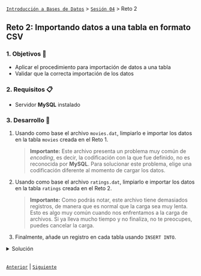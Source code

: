 [`Introducción a Bases de Datos`](../../README.md) > [`Sesión 04`](../Readme.md) > Reto 2

## Reto 2: Importando datos a una tabla en formato CSV

### 1. Objetivos :dart:
- Aplicar el procedimiento para importación de datos a una tabla
- Validar que la correcta importación de los datos

### 2. Requisitos :clipboard:
- Servidor __MySQL__ instalado

### 3. Desarrollo :rocket:

1. Usando como base el archivo `movies.dat`, limpiarlo e importar los datos en la tabla `movies` creada en el Reto 1.   

   > **Importante:** Este archivo presenta un problema muy común de *encoding*, es decir, la codificación con la que fue definido, no es reconocida por __MySQL__. Para solucionar este problema, elige una codificación diferente al momento de cargar los datos.

1. Usando como base el archivo `ratings.dat`, limpiarlo e importar los datos en la tabla `ratings` creada en el Reto 2.   

   > **Importante:** Como podrás notar, este archivo tiene demasiados registros, de manera que es normal que la carga sea muy lenta. Esto es algo muy común cuando nos enfrentamos a la carga de archivos. Si ya lleva mucho tiempo y no finaliza, no te preocupes, puedes cancelar la carga.

1. Finalmente, añade un registro en cada tabla usando `INSERT INTO`.

<details><summary>Solución</summary>
<p>

1. Agregamos el encabezado correspondiente a `movies.dat` y reemplazamos el símbolo `::` por `,`. Guardamos el archivo como `movies.csv`.

   ```
   id,title,generos
   1,Toy Story (1995),Animation|Children's|Comedy
   2,Jumanji (1995),Adventure|Children's|Fantasy
   3,Grumpier Old Men (1995),Comedy|Romance
   4,Waiting to Exhale (1995),Comedy|Drama
   5,Father of the Bride Part II (1995),Comedy
   6,Heat (1995),Action|Crime|Thriller
   7,Sabrina (1995),Comedy|Romance
   8,Tom and Huck (1995),Adventure|Children's
   9,Sudden Death (1995),Action
   10,GoldenEye (1995),Action|Adventure|Thriller
   ...
   ```

1. Agregamos el encabezado correspondiente a `ratings.dat` y reemplazamos el símbolo `::` por `,`. Guardamos el archivo como `ratings.csv`.

   ```
   userid,movieid,rating,time_stamp
   1,1193,5,978300760
   1,661,3,978302109
   1,914,3,978301968
   1,3408,4,978300275
   1,2355,5,978824291
   1,1197,3,978302268
   1,1287,5,978302039
   1,2804,5,978300719
   1,594,4,978302268
   ...
   ```

1. Cargamos `movies.csv` y `ratings.csv` usando __MySQL Workbench__. Comprobamos los resultados con las siguientes consultas.

   ```sql
   SELECT *
   FROM movies
   LIMIT 10;

   SELECT *
   FROM ratings
   LIMIT 10;
   ```

1. Finalmente insertamos los registros correspondientes:

   ```sql
   INSERT INTO movies(id,title,generos) VALUES (5000,'Avengers', 'Adventures');

   -- Si añadiste llaves foráneas, recuerda que debes añadir primero los registros en las tablas users y movies.
   INSERT INTO ratings(userid,movieid,rating,time_stamp) VALUES (1,1193,2,978300760);
   ``` 

#### Opcional

Otra forma de cargar grandes archivos de datos, debido a la lentitud de __Workbench__ es usar comandos específicos. Listamos el proceso a continuación. Esto puede cambiar ligeramente de equipo en equipo. En caso de no funcionar recuerda: *Google es tu amigo*. Más detalles puedes consultarlos [aquí](https://forums.mysql.com/read.php?152,674208,674208). 

1. Revisa la configuración de la variable `local_infile`, si muestra un valor `ON`, ve al paso 3, en caso contrario, ve al paso 2.

   ```sql
   SHOW VARIABLES LIKE "local_infile";
   ```

2. Ejecuta el siguiente comando:

   ```sql
   SET GLOBAL local infile = 'ON';
   ```

3. Revisa la configuración de la variable `secure_file_priv`, esto nos dará la ruta en nuestro equipo que tiene configurada __MySQL Server__ para cargar archivos:

   ```sql
   SHOW VARIABLES LIKE "secure_file_priv";
   ```

   Por ejemplo:

   `C:\ProgramData\MySQL\MySQL Server 8.0\Uploads\`

4. Copia el archivo que deseas cargar en la ruta dada.

5. Ejecuta el siguiente comando:

   ```sql
   LOAD DATA INFILE 'C:\ProgramData\MySQL\MySQL Server 8.0\Uploads\ratings.csv' 
   INTO TABLE ratings 
   FIELDS TERMINATED BY ',' 
   ENCLOSED BY '"' 
   LINES TERMINATED BY '\n'
   IGNORE 1 ROWS; 
   ```

   Algunos sistemas operativos (__Windows__), requieren cambiar la posición de las diagonales:

   ```sql
   LOAD DATA INFILE 'C:/ProgramData/MySQL/MySQL Server 8.0/Uploads/ratings.csv' 
   INTO TABLE ratings 
   FIELDS TERMINATED BY ',' 
   ENCLOSED BY '"' 
   LINES TERMINATED BY '\n'
   IGNORE 1 ROWS; 
   ```

   Observa cómo la carga lleva simplemente segundos.

</p>
</details>
<br/>

[`Anterior`](../Ejemplo-03/Readme.md) | [`Siguiente`](../Readme.md)
